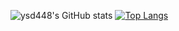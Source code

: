 ![ysd448's GitHub stats](https://github-readme-stats.vercel.app/api?username=ysd448&show_icons=true&theme=city_lights)
[![Top Langs](https://github-readme-stats.vercel.app/api/top-langs/?username=ysd448&layout=compact&theme=city_lights)](https://github.com/ysd448/)
